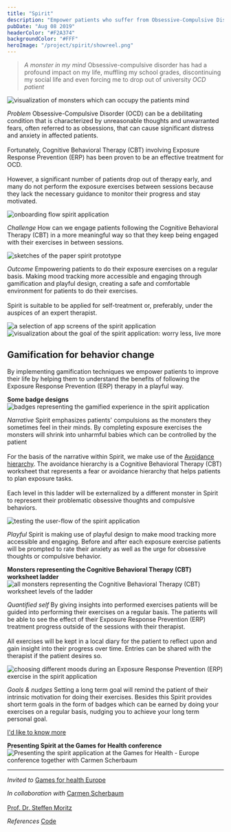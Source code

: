 ```yaml
---
title: "Spirit"
description: "Empower patients who suffer from Obsessive-Compulsive Disorder (OCD)"
pubDate: "Aug 08 2019"
headerColor: "#F2A374"
backgroundColor: "#FFF"
heroImage: "/project/spirit/showreel.png"
---
```


> _A monster in my mind_ Obsessive-compulsive disorder has had a profound impact on my life, muffling my school grades, discontinuing my social life and even forcing me to drop out of university
> <cite>OCD patient</cite>

<img src="/project/spirit/monsters.png" alt="visualization of monsters which can occupy the patients mind" loading="lazy" />

_Problem_
Obsessive-Compulsive Disorder (OCD) can be a debilitating condition that is characterized by unreasonable thoughts and unwarranted fears, often referred to as obsessions, that can cause significant distress and anxiety in affected patients.<br aria-hidden="true"/><br aria-hidden="true"/>
Fortunately, Cognitive Behavioral Therapy (CBT) involving Exposure Response Prevention (ERP) has been proven to be an effective treatment for OCD.<br aria-hidden="true"/><br aria-hidden="true"/>
However, a significant number of patients drop out of therapy early, and many do not perform the exposure exercises between sessions because they lack the necessary guidance to monitor their progress and stay motivated.

<img src="/project/spirit/intro.png" alt="onboarding flow spirit application" loading="lazy" />

_Challenge_
How can we engage patients following the Cognitive Behavioral Therapy (CBT) in a more meaningful way so that they keep being engaged with their exercises in between sessions.

<img src="/project/spirit/sketch.png" alt="sketches of the paper spirit prototype" loading="lazy" />

_Outcome_
Empowering patients to do their exposure exercises on a regular basis. Making mood tracking more accessible and engaging through gamification and playful design, creating a safe and comfortable environment for patients to do their exercises.
<br aria-hidden="true"/><br aria-hidden="true"/>
Spirit is suitable to be applied for self-treatment or, preferably, under the auspices of an expert therapist.

<img src="/project/spirit/screens.png" alt="a selection of app screens of the spirit application" loading="lazy" />

<img src="/project/spirit/worry_less_live_more.png" alt="visualization about the goal of the spirit application: worry less, live more" loading="lazy" />

## Gamification for behavior change

By implementing gamification techniques we empower patients to improve their life by helping them to understand the benefits of following the Exposure Response Prevention (ERP) therapy in a playful way.

**Some badge designs**
<img src="/project/spirit/badges.png" alt="badges representing the gamified experience in the spirit application" loading="lazy" />

_Narrative_
<span>
    Spirit emphasizes patients' compulsions as the monsters they sometimes feel in their minds. By completing exposure exercises the monsters will shrink into unharmful babies which can be controlled by the patient
    <br aria-hidden="true"/><br aria-hidden="true"/>
    For the basis of the narrative within Spirit, we make use of the <a href="https://www.psychologytools.com/resource/avoidance-hierarchy" target="_blank">Avoidance hierarchy</a>. The avoidance hierarchy is a Cognitive Behavioral Therapy (CBT) worksheet that represents a fear or avoidance hierarchy that helps patients to plan exposure tasks.
    <br aria-hidden="true"/><br aria-hidden="true"/>
    Each level in this ladder will be externalized by a different monster in Spirit to represent their problematic obsessive thoughts and compulsive behaviors.
</span>

<img src="/project/spirit/user_flow.png" alt="testing the user-flow of the spirit application" loading="lazy" />

_Playful_
Spirit is making use of playful design to make mood tracking more accessible and engaging. Before and after each exposure exercise patients will be prompted to rate their anxiety as well as the urge for obsessive thoughts or compulsive behavior.

**Monsters representing the Cognitive Behavioral Therapy (CBT) worksheet ladder**
<img src="/project/spirit/monsters_grouped.png" alt="all monsters representing the Cognitive Behavioral Therapy (CBT) worksheet levels of the ladder" loading="lazy" />

_Quantified self_
By giving insights into performed exercises patients will be guided into performing their exercises on a regular basis. The patients will be able to see the effect of their Exposure Response Prevention (ERP) treatment progress outside of the sessions with their therapist.<br aria-hidden="true"/><br aria-hidden="true"/>
All exercises will be kept in a local diary for the patient to reflect upon and gain insight into their progress over time. Entries can be shared with the therapist if the patient desires so.

<img src="/project/spirit/fear_levels.png" alt="choosing different moods during an Exposure Response Prevention (ERP) exercise in the spirit application" loading="lazy" />

_Goals & nudges_
Setting a long term goal will remind the patient of their intrinsic motivation for doing their exercises. Besides this Spirit provides short term goals in the form of badges which can be earned by doing your exercises on a regular basis, nudging you to achieve your long term personal goal.

<a href="mailto:mail@sanderboer.nl?subject=Let's chat!&body=Hi, I'd like to talk about Spirit," aria-label="Send me an email to I can tell you more" target="_blank">I'd like to know more</a>

**Presenting Spirit at the Games for Health conference**
<img src="/project/spirit/games_for_health.png" alt="Presenting the spirit application at the Games for Health - Europe conference together with Carmen Scherbaum" loading="lazy" />

<hr />

_Invited to_
<span>
    <a href="https://web.archive.org/web/20220526214733/https://www.gamesforhealtheurope.org/speaker/sander-boer" target="_blank">Games for health Europe</a>
</span>

_In collaboration with_
<span>
    <a href="https://carmenscherbaum.myportfolio.com" target="_blank">Carmen Scherbaum</a><br aria-hidden="true"/><br aria-hidden="true"/>
    <a href="https://clinical-neuropsychology.de/steffen-moritz" target="_blank">Prof. Dr. Steffen Moritz</a>
</span>

_References_
<span>
    <a href="https://github.com/xiduzo/ocdTreatmentApp" target="_blank">Code</a>
</span>
